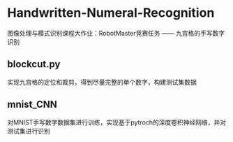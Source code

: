 # Handwritten-Numeral-Recognition
图像处理与模式识别课程大作业：RobotMaster竞赛任务 —— 九宫格的手写数字识别

## blockcut.py
实现九宫格的定位和裁剪，得到尽量完整的单个数字，构建测试集数据

## mnist_CNN
对MNIST手写数字数据集进行训练，实现基于pytroch的深度卷积神经网络，并对测试集进行识别
